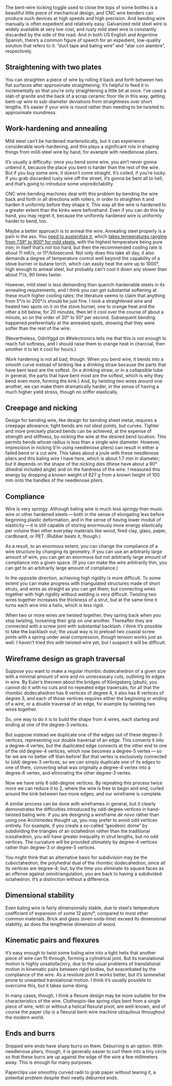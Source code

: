 The bent-wire locking toggle used to close the tops of some bottles is
a beautiful little piece of mechanical design, and CNC wire benders
can produce such devices at high speeds and high precision.  And
bending wire manually is often expedient and relatively easy.
Galvanized mild steel wire is widely available at very low cost, and
rusty mild steel wire is constantly discarded by the side of the road.
And in both US English and Argentine Spanish, there’s a common figure
of speech for an expedient, low-quality solution that refers to it:
“duct tape and baling wire” and “atar con alambre”, respectively.

Straightening with two plates
-----------------------------

You can straighten a piece of wire by rolling it back and forth
between two flat surfaces after approximate straightening; it’s
helpful to feed it in incrementally so that you’re only straightening
a little bit at once.  I’ve used a slab of granite and the back of a
scrap ceramic floor tile in this way, getting bent-up wire to
sub-diameter deviations from straightness over short lengths.  It’s
easier if your wire is round rather than needing to be twisted to
approximate roundness.

Work-hardening and annealing
----------------------------

Mild steel can’t be hardened martensitically, but it can experience
considerable work-hardening, and this plays a significant role in
shaping things from mild-steel wire by hand, for example with
needlenose pliers.

It’s usually a difficulty: once you bend some wire, you ain’t never
gonna unbend it, because the place you bent is harder than the rest of
the wire.  But if you buy some wire, it doesn’t come straight.  It’s
coiled, if you’re lucky.  If you grab discarded rusty wire off the
street, it’s gonna be bent all to hell, and that’s going to introduce
some unpredictability.

CNC wire-bending machines deal with this problem by bending the wire
back and forth in all directions with rollers, in order to straighten
it and harden it uniformly before they shape it.  This way all the
wire is hardened to a greater extent than the kinks were beforehand.
Even if you can do this by hand, you may regret it, because the
uniformly hardened wire is uniformly harder to bend, too.

Maybe a better approach is to anneal the wire.  Annealing steel
properly is a pain in the ass.  You [need to austenitize it][2], which
[takes temperatures ranging from 738° to 900° for mild steels][1],
with the highest temperature being pure iron; in itself that’s not too
hard, but then the recommended cooling rate is about 11 mK/s, or
11°/kilosecond.  Not only does this take all day, it also demands a
degree of temperature control well beyond the capability of a stove
burner or butane torch, which can easily heat the wire up to 1000°,
high enough to anneal steel, but probably can’t cool it down any
slower than about 1°/s, 90 times faster.

[1]: http://threeplanes.net/toolsteel.html
[2]: https://en.wikipedia.org/wiki/Annealing_(metallurgy)

However, mild steel is less demanding than quench-hardenable steels in
its annealing requirements, and I think you can get substantial
softening at these much higher cooling rates; the literature seems to
claim that anything from 5°/s to 200°/s should be just fine.  I took a
straightened wire and heated two spots on it on the stove burner, one
to orange heat and the other a bit below, for 20 minutes, then let it
cool over the course of about a minute, so on the order of 20° to 50°
per second.  Subsequent bending happened preferentially at the
annealed spots, showing that they were softer than the rest of the
wire.

(Nevertheless, OdinYggd on ##electronics tells me that this is not
enough to reach full softness, and I should raise them to orange heat
in charcoal, then smother it to let it cool for hours.)

Work hardening is not all bad, though.  When you bend wire, it bends
into a smooth curve instead of kinking like a drinking straw because
the parts that have bent least are the softest.  (In a drinking straw,
or in a collapsible tube in general, the parts that have bent most are
the softest, which is why they bend even more, forming the kink.)
And, by twisting two wires around one another, we can make them
dramatically harder, in the sense of having a much higher yield
stress, though no stiffer elastically.

Creepage and nicking
--------------------

Design for bending wire, like design for bending sheet metal, requires
a creepage allowance; tight bends are not ideal points, but curves.
Tighter and more precisely placed bends can be achieved, at the
expense of strength and stiffness, by nicking the wire at the desired
bend location.  This permits bends whose radius is less than a single
wire diameter.  However, imprecision in nicking (I’m using needlenose
pliers) can result in either a failed bend or a cut wire.  This takes
about a joule with these needlenose pliers and this baling wire I have
here, which is about 1.7 mm in diameter; but it depends on the shape
of the nicking dies (these have about a 90° dihedral included angle)
and on the hardness of the wire.  I measured this energy by dropping a
known weight of 827 g from a known height of 100 mm onto the handles
of the needlenose pliers.

Compliance
----------

Wire is very springy.  Although baling wire is much less springy than
music wire or other hardened steels — both in the sense of elongating
less before beginning plastic deformation, and in the sense of having
lower moduli of elasticity — it is still capable of storing enormously
more energy elastically per volume than other everyday materials like
wood, fired clay, glass, paper, cardboard, or PET.  (Rubber beats it,
though.)

As a result, to an enormous extent, you can change the compliance of a
wire structure by changing its geometry.  If you can use an
arbitrarily large amount of wire, you can get an enormous but not
arbitrarily large amount of compliance into a given space.  (If you
can make the wire arbitrarily thin, you can get to an arbitrarily
large amount of compliance.)

In the opposite direction, achieving high rigidity is more difficult.
To some extent you can make progress with triangulated structures made
of short struts, and wires as straight as you can get them; but
connecting wires together with high rigidity without welding is very
difficult.  Twisting two wires together increases the thickness of a
strut, but at the same time it turns each wire into a helix, which is
less rigid.

When two or more wires are twisted together, they spring back when you
stop twisting, loosening their grip on one another.  Thereafter they
are connected with a screw joint with substantial backlash.  I think
it’s possible to take the backlash out; the usual way is to preload
two coaxial screw joints with a spring under axial compression, though
tension works just as well.  I haven’t tried this with twisted wire
yet, but I suspect it will be difficult.

Wireframe design as graph traversal
-----------------------------------

Suppose you want to make a regular rhombic dodecahedron of a given
size with a minimal amount of wire and no unnecessary cuts, outlining
its edges in wire.  By Euler’s theorem about the bridges of Königsberg
(pbuh), you cannot do it with no cuts and no repeated edge traversals;
for all that the rhombic dodecahedron has 6 vertices of degree 4, it
also has 8 vertices of degree 3, and each of those vertices requires
either the beginning or ending of a wire, or a double traversal of an
edge, for example by twisting two wires together.

So, one way to do it is to build the shape from 4 wires, each starting
and ending at one of the degree-3 vertices.

But suppose instead we duplicate one of the edges out of these
degree-3 vertices, representing our double traversal of an edge.  This
converts it into a degree-4 vertex, but the duplicated edge connects
at the other end to one of the old degree-4 vertices, which now
becomes a degree-5 vertex — so far we are no better off than before!
But that vertex is exclusively connected to (old) degree-3 vertices,
so we can simply duplicate one of its edges to one of them, converting
what was originally a degree-4 vertex into a degree-6 vertex, and
eliminating the other degree-3 vertex.

Now we have only 6 odd-degree vertices.  By repeating this process
twice more we can reduce it to 2, where the wire is free to begin and
end, curled around the kink between two more edges; and our wireframe
is complete.

A similar process can be done with wireframes in general, but it
clearly demonstrates the difficulties introduced by odd-degree
vertices in hand-twisted baling wire.  If you are designing a
wireframe *de novo* rather than using one Archimedes thought up, you
may prefer to avoid odd vertices entirely.  For example, if you create
a so-called “geodesic dome” by subdividing the triangles of an
octahedron rather than the traditional icosahedron, you will have
greater inequality in strut lengths, but no odd vertices.  The
curvature will be provided ultimately by degree-4 vertices rather than
degree-3 or degree-5 vertices.

You might think that an alternative basis for subdivision may be the
cuboctahedron, the polyhedral dual of the rhombic dodecahedron, since
all its vertices are degree-4; but, by the time you eliminate its
square faces as an offense against omnitriangulation, you are back to
having a subdivided octahedron.  It’s a distinction without a
difference.

Dimensional stability
---------------------

Even baling wire is fairly dimensionally stable, due to steel’s
temperature coefficient of expansion of some 12 ppm/°, compared to
most other common materials.  Brick and glass (even soda-lime) exceed
its dimensional stability, as does the lengthwise dimension of wood.

Kinematic pairs and flexures
----------------------------

It’s easy enough to twist some baling wire into a tight helix that
another piece of wire can fit through, forming a cylindrical joint.
But its translational motion is highly unsatisfactory, due to the
usual problems of translational motion in kinematic pairs between
rigid bodies, but exacerbated by the compliance of the wire.  As a
revolute joint it works better, but it’s somewhat prone to unwanted
translational motion.  I think it’s usually possible to overcome this,
but it takes some doing.

In many cases, though, I think a flexure design may be more suitable
for the characteristics of the wire.  Clothespin-like spring clips
bent from a single piece of wire, with or without a helical flexural
pivot, are well-known, and of course the paper clip is a flexural
bent-wire machine ubiquitous throughout the modern world.

Ends and burrs
--------------

Snipped wire ends have sharp burrs on them.  Deburring is an option.
With needlenose pliers, though, it is generally easier to curl them
into a tiny circle so that these burrs are up against the edge of the
wire a few millimeters away.  This is enough for many purposes.

Paperclips use smoothly curved radii to grab paper without tearing it,
a potential problem despite their neatly deburred ends.

